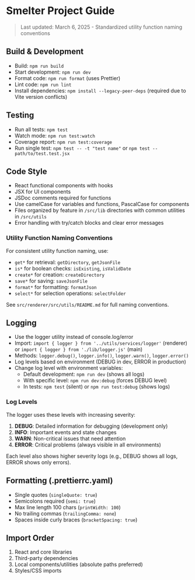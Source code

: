 # Smelter Project Guide

> Last updated: March 6, 2025 - Standardized utility function naming conventions

## Build & Development

- Build: `npm run build`
- Start development: `npm run dev`
- Format code: `npm run format` (uses Prettier)
- Lint code: `npm run lint`
- Install dependencies: `npm install --legacy-peer-deps` (required due to Vite version conflicts)

## Testing

- Run all tests: `npm test`
- Watch mode: `npm run test:watch`
- Coverage report: `npm run test:coverage`
- Run single test: `npm test -- -t "test name"` or `npm test -- path/to/test.test.jsx`

## Code Style

- React functional components with hooks
- JSX for UI components
- JSDoc comments required for functions
- Use camelCase for variables and functions, PascalCase for components
- Files organized by feature in `/src/lib` directories with common utilities in `/src/utils`
- Error handling with try/catch blocks and clear error messages

### Utility Function Naming Conventions

For consistent utility function naming, use:
- `get*` for retrieval: `getDirectory`, `getJsonFile`
- `is*` for boolean checks: `isExisting`, `isValidDate`
- `create*` for creation: `createDirectory`
- `save*` for saving: `saveJsonFile`
- `format*` for formatting: `formatJson`
- `select*` for selection operations: `selectFolder`

See `src/renderer/src/utils/README.md` for full naming conventions.

## Logging

- Use the logger utility instead of console.log/error
- Import: `import { logger } from '../utils/services/logger'` (renderer) or `import { logger } from './lib/logger.js'` (main)
- Methods: `logger.debug()`, `logger.info()`, `logger.warn()`, `logger.error()`
- Log levels based on environment (DEBUG in dev, ERROR in production)
- Change log level with environment variables:
  - Default development: `npm run dev` (shows all logs)
  - With specific level: `npm run dev:debug` (forces DEBUG level)
  - In tests: `npm test` (silent) or `npm run test:debug` (shows logs)

### Log Levels

The logger uses these levels with increasing severity:
1. **DEBUG**: Detailed information for debugging (development only)
2. **INFO**: Important events and state changes
3. **WARN**: Non-critical issues that need attention
4. **ERROR**: Critical problems (always visible in all environments)

Each level also shows higher severity logs (e.g., DEBUG shows all logs, ERROR shows only errors).

## Formatting (.prettierrc.yaml)

- Single quotes (`singleQuote: true`)
- Semicolons required (`semi: true`)
- Max line length 100 chars (`printWidth: 100`)
- No trailing commas (`trailingComma: none`)
- Spaces inside curly braces (`bracketSpacing: true`)

## Import Order

1. React and core libraries
2. Third-party dependencies
3. Local components/utilities (absolute paths preferred)
4. Styles/CSS imports
